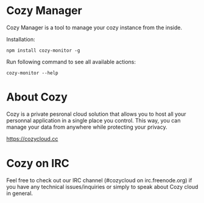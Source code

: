 # Cozy Manager

Cozy Manager is a tool to manage your cozy instance from the inside.

Installation:

    npm install cozy-monitor -g

Run following command to see all available actions:

    cozy-monitor --help

# About Cozy

Cozy is a private pesronal cloud solution that allows you to host all your
personnal application in a single place you control.
This way, you can manage your data from anywhere while protecting your privacy.

https://cozycloud.cc

# Cozy on IRC

Feel free to check out our IRC channel (#cozycloud on irc.freenode.org) if you have any technical issues/inquiries or simply to speak about Cozy cloud in general.
